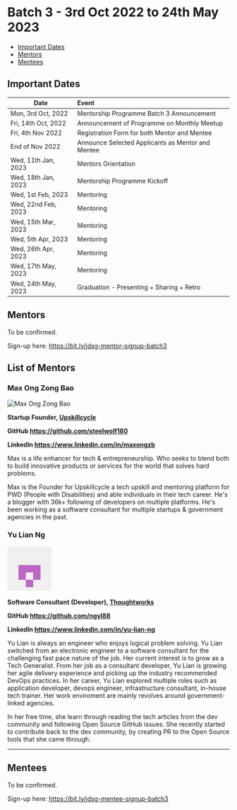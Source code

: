 # Batch 3 - 3rd Oct 2022 to 24th May 2023

- [Important Dates](#important-dates)
- [Mentors](#mentors)
- [Mentees](#mentees)

## Important Dates

| Date                 | Event                                             |
|----------------------|:--------------------------------------------------|
| Mon, 3rd Oct, 2022	  | Mentorship Programme Batch 3 Announcement         |
| Fri, 14th Oct, 2022	 | Announcement of Programme on Monthly Meetup       |
| Fri, 4th Nov 2022    | Registration Form for both Mentor and Mentee      |
| End of Nov 2022	     | Announce Selected Applicants as Mentor and Mentee |
| Wed, 11th Jan, 2023	 | Mentors Orientation                               |
| Wed, 18th Jan, 2023	  | Mentorship Programme Kickoff                      |
| Wed, 1st Feb, 2023	 | Mentoring                                         |
| Wed, 22nd Feb, 2023	 | Mentoring                                         |
| Wed, 15th Mar, 2023	 | Mentoring                                         |
| Wed, 5th Apr, 2023	  | Mentoring                                         |
| Wed, 26th Apr, 2023	 | Mentoring                                         |
| Wed, 17th May, 2023	 | Mentoring                                         |
| Wed, 24th May, 2023	 | Graduation - Presenting + Sharing + Retro         |

## Mentors

To be confirmed.

Sign-up here: <https://bit.ly/jdsg-mentor-signup-batch3>

## List of Mentors

### Max Ong Zong Bao

![Max Ong Zong Bao](./images/mentor_max_ong_zong_bao.jpg)

**Startup Founder, [Upskillcycle](https://www.linkedin.com/company/upskillcycle/)**

**GitHub <https://github.com/steelwolf180>**

**LinkedIn <https://www.linkedin.com/in/maxongzb>**

Max is a life enhancer for tech & entrepreneurship. Who seeks to blend both to build innovative products or services
for the world that solves hard problems.

Max is the Founder for Upskillcycle a tech upskill and mentoring platform for PWD (People with Disabilities) and
able individuals in their tech career. He's a blogger with 36k+ following of developers on multiple platforms.
He's been working as a software consultant for multiple startups & government agencies in the past.

### Yu Lian Ng

![Yu Lian Ng](./images/mentor_yu_lian_avatar.png)

**Software Consultant (Developer), [Thoughtworks](https://www.thoughtworks.com/careers/consultant-life)**

**GitHub <https://github.com/ngyl88>**

**LinkedIn <https://www.linkedin.com/in/yu-lian-ng>**

Yu Lian is always an engineer who enjoys logical problem solving. Yu Lian switched from an electronic engineer to
a software consultant for the challenging fast pace nature of the job. Her current interest is to grow as a Tech Generalist.
From her job as a consultant developer, Yu Lian is growing her agile delivery experience and picking up the industry
recommended DevOps practices. In her career, Yu Lian explored multiple roles such as application developer, devops engineer,
infrastructure consultant, in-house tech trainer. Her work enviroment are mainly revolves around government-linked agencies.

In her free time, she learn through reading the tech articles from the dev community and following Open Source GitHub issues.
She recently started to contribute back to the dev community, by creating PR to the Open Source tools that she came through.

---

## Mentees

To be confirmed.

Sign-up here: <https://bit.ly/jdsg-mentee-signup-batch3>
